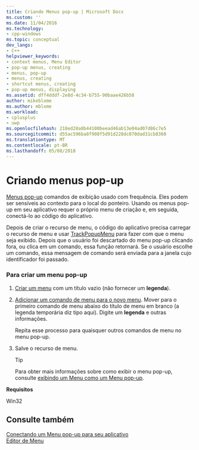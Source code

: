 ```yaml
---
title: Criando Menus pop-up | Microsoft Docs
ms.custom: ''
ms.date: 11/04/2016
ms.technology:
- cpp-windows
ms.topic: conceptual
dev_langs:
- C++
helpviewer_keywords:
- context menus, Menu Editor
- pop-up menus, creating
- menus, pop-up
- menus, creating
- shortcut menus, creating
- pop-up menus, displaying
ms.assetid: dff4dddf-2e8d-4c34-b755-90baae426b58
author: mikeblome
ms.author: mblome
ms.workload:
- cplusplus
- uwp
ms.openlocfilehash: 218ed28a8b44100beead46ab13e04ad07d86c7e5
ms.sourcegitcommit: d55ac596ba8f908f5d91d228dc070dad31cb8360
ms.translationtype: MT
ms.contentlocale: pt-BR
ms.lasthandoff: 05/08/2018
---
```

# <a name="creating-pop-up-menus"></a>Criando menus pop-up
[Menus pop-up](../mfc/menus-mfc.md) comandos de exibição usado com frequência. Eles podem ser sensíveis ao contexto para o local do ponteiro. Usando os menus pop-up em seu aplicativo requer o próprio menu de criação e, em seguida, conectá-lo ao código do aplicativo.  
  
 Depois de criar o recurso de menu, o código do aplicativo precisa carregar o recurso de menu e usar [TrackPopupMenu](http://msdn.microsoft.com/library/windows/desktop/ms648002) para fazer com que o menu seja exibido. Depois que o usuário foi descartado do menu pop-up clicando fora, ou clica em um comando, essa função retornará. Se o usuário escolhe um comando, essa mensagem de comando será enviada para a janela cujo identificador foi passado.  
  
### <a name="to-create-a-pop-up-menu"></a>Para criar um menu pop-up  
  
1.  [Criar um menu](../windows/creating-a-menu.md) com um título vazio (não fornecer um **legenda**).  
  
2.  [Adicionar um comando de menu para o novo menu](../windows/adding-commands-to-a-menu.md). Mover para o primeiro comando de menu abaixo do título de menu em branco (a legenda temporária diz tipo aqui). Digite um **legenda** e outras informações.  
  
     Repita esse processo para quaisquer outros comandos de menu no menu pop-up.  
  
3.  Salve o recurso de menu.  
  
    > [!TIP]
    >  Para obter mais informações sobre como exibir o menu pop-up, consulte [exibindo um Menu como um Menu pop-up](../windows/viewing-a-menu-as-a-pop-up-menu.md).  
  

  
 **Requisitos**  
  
 Win32  
  
## <a name="see-also"></a>Consulte também  
 [Conectando um Menu pop-up para seu aplicativo](../windows/connecting-a-pop-up-menu-to-your-application.md)   
 [Editor de Menu](../windows/menu-editor.md)